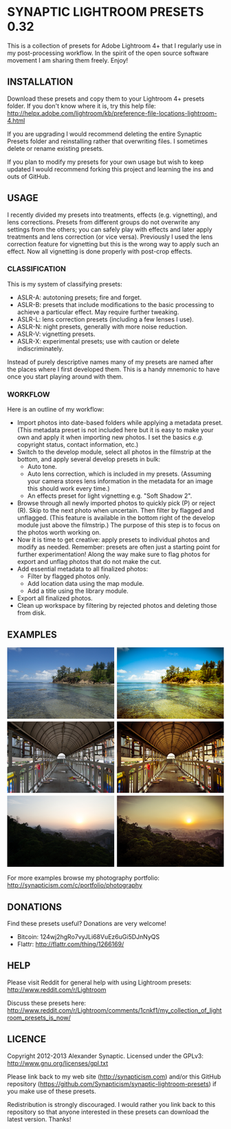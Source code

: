 # SYNAPTIC LIGHTROOM PRESETS 0.32

This is a collection of presets for Adobe Lightroom 4+ that I regularly use in my post-processing workflow. In the spirit of the open source software movement I am sharing them freely. Enjoy!

## INSTALLATION

Download these presets and copy them to your Lightroom 4+ presets folder. If you don't know where it is, try this help file:
http://helpx.adobe.com/lightroom/kb/preference-file-locations-lightroom-4.html

If you are upgrading I would recommend deleting the entire Synaptic Presets folder and reinstalling rather that overwriting files. I sometimes delete or rename existing presets.

If you plan to modify my presets for your own usage but wish to keep updated I would recommend forking this project and learning the ins and outs of GitHub.

## USAGE

I recently divided my presets into treatments, effects (e.g. vignetting), and lens corrections. Presets from different groups do not overwrite any settings from the others; you can safely play with effects and later apply treatments and lens correction (or vice versa). Previously I used the lens correction feature for vignetting but this is the wrong way to apply such an effect. Now all vignetting is done properly with post-crop effects.

### CLASSIFICATION

This is my system of classifying presets:

* ASLR-A: autotoning presets; fire and forget.
* ASLR-B: presets that include modifications to the basic processing to achieve a particular effect. May require further tweaking.
* ASLR-L: lens correction presets (including a few lenses I use).
* ASLR-N: night presets, generally with more noise reduction.
* ASLR-V: vignetting presets.
* ASLR-X: experimental presets; use with caution or delete indiscriminately.

Instead of purely descriptive names many of my presets are named after the places where I first developed them. This is a handy mnemonic to have once you start playing around with them.

### WORKFLOW

Here is an outline of my workflow:

* Import photos into date-based folders while applying a metadata preset. (This metadata preset is not included here but it is easy to make your own and apply it when importing new photos. I set the basics *e.g.* copyright status, contact information, etc.)
* Switch to the develop module, select all photos in the filmstrip at the bottom, and apply several develop presets in bulk:
    * Auto tone.
    * Auto lens correction, which is included in my presets. (Assuming your camera stores lens information in the metadata for an image this should work every time.)
    * An effects preset for light vignetting e.g. "Soft Shadow 2".
* Browse through all newly imported photos to quickly pick (P) or reject (R). Skip to the next photo when uncertain. Then filter by flagged and unflagged. (This feature is available in the bottom right of the develop module just above the filmstrip.) The purpose of this step is to focus on the photos worth working on.
* Now it is time to get creative: apply presets to individual photos and modify as needed. Remember: presets are often just a starting point for further experimentation! Along the way make sure to flag photos for export and unflag photos that do not make the cut.
* Add essential metadata to all finalized photos:
    * Filter by flagged photos only.
    * Add location data using the map module.
    * Add a title using the library module.
* Export all finalized photos.
* Clean up workspace by filtering by rejected photos and deleting those from disk.

## EXAMPLES

![Synaptic Lightroom Presets Example 1](/example1.png "Synaptic Lightroom Presets Example 1")

For more examples browse my photography portfolio:
http://synapticism.com/c/portfolio/photography

## DONATIONS

Find these presets useful? Donations are very welcome!

* Bitcoin: 124wj2hgRo7vyJLi68VuEz6uGi5DJnNyQS
* Flattr: http://flattr.com/thing/1266169/

## HELP

Please visit Reddit for general help with using Lightroom presets: http://www.reddit.com/r/Lightroom

Discuss these presets here: http://www.reddit.com/r/Lightroom/comments/1cnkf1/my_collection_of_lightroom_presets_is_now/

## LICENCE

Copyright 2012-2013 Alexander Synaptic. Licensed under the GPLv3: http://www.gnu.org/licenses/gpl.txt

Please link back to my web site (http://synapticism.com) and/or this GitHub repository (https://github.com/Synapticism/synaptic-lightroom-presets) if you make use of these presets.

Redistribution is strongly discouraged. I would rather you link back to this repository so that anyone interested in these presets can download the latest version. Thanks!